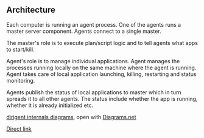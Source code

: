 ## Architecture

Each computer is running an agent process. One of the agents runs a master server component. Agents connect to a single master.

The master's role is to execute plan/script logic and to tell agents what apps to start/kill.

Agent's role is to manage individual applications. Agent manages the processes running locally on the same machine where the agent is running. Agent takes care of local application launching, killing, restarting and status monitoring. 

Agents publish the status of local applications to master which in turn spreads it to all other agents. The status include whether the app is running, whether it is already initialized etc.

[dirigent internals diagrams](Architecture.drawio), open with [Diagrams.net](https://app.diagrams.net/)

[Direct link](https://app.diagrams.net/#Uhttps%3A%2F%2Fraw.githubusercontent.com%2Fpjanec%2Fdirigent%2F3.1%2Fdocs%2FArchitecture.drawio)
